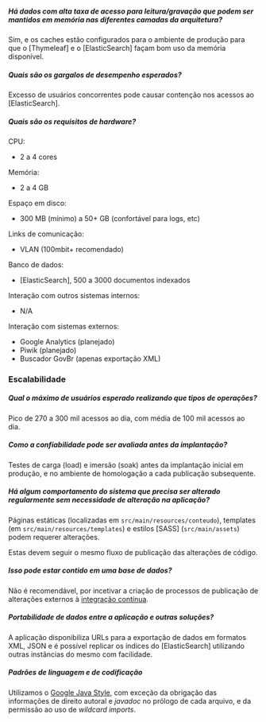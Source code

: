 
##### Há dados com alta taxa de acesso para leitura/gravação que podem ser mantidos em memória nas diferentes camadas da arquitetura?

Sim, e os caches estão configurados para o ambiente de produção para que o [Thymeleaf] e o [ElasticSearch] façam bom uso da memória disponível.

##### Quais são os gargalos de desempenho esperados?

Excesso de usuários concorrentes pode causar contenção nos acessos ao [ElasticSearch].

##### Quais são os requisitos de hardware?

CPU: 

* 2 a 4 cores

Memória: 

* 2 a 4 GB

Espaço em disco: 

* 300 MB (mínimo) a 50+ GB (confortável para logs, etc)

Links de comunicação: 

* VLAN (100mbit+ recomendado)

Banco de dados:

- [ElasticSearch], 500 a 3000 documentos indexados

Interação com outros sistemas internos:

- N/A

Interação com sistemas externos:

- Google Analytics (planejado)
- Piwik (planejado)
- Buscador GovBr (apenas exportação XML)

### Escalabilidade

##### Qual o máximo de usuários esperado realizando que tipos de operações?

Pico de 270 a 300 mil acessos ao dia, com média de 100 mil acessos ao dia.

##### Como a confiabilidade pode ser avaliada antes da implantação?

Testes de carga (load) e imersão (soak) antes da implantação inicial em produção, e no ambiente de homologação a cada publicação subsequente.

##### Há algum comportamento do sistema que precisa ser alterado regularmente sem necessidade de alteração na aplicação?

Páginas estáticas (localizadas em `src/main/resources/conteudo`), templates (em `src/main/resources/templates`) e estilos [SASS] (`src/main/assets`) podem requerer alterações.

Estas devem seguir o mesmo fluxo de publicação das alterações de código.

##### Isso pode estar contido em uma base de dados?

Não é recomendável, por incetivar a criação de processos de publicação de alterações externos à [integração contínua][CI].

[CI]:http://en.wikipedia.org/wiki/Continuous_integration

##### Portabilidade de dados entre a aplicação e outras soluções?

A aplicação disponibiliza URLs para a exportação de dados em formatos XML, JSON e é possível replicar os índices do [ElasticSearch] utilizando outras instâncias do mesmo com facilidade.

##### Padrões de linguagem e de codificação

Utilizamos o [Google Java Style](https://google-styleguide.googlecode.com/svn/trunk/javaguide.html), com exceção da obrigação das informações de direito autoral e _javadoc_ no prólogo de cada arquivo, e da permissão ao uso de _wildcard imports_.

